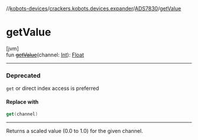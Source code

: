 //[kobots-devices](../../../index.md)/[crackers.kobots.devices.expander](../index.md)/[ADS7830](index.md)/[getValue](get-value.md)

# getValue

[jvm]\
fun [~~getValue~~](get-value.md)(channel: [Int](https://kotlinlang.org/api/latest/jvm/stdlib/kotlin/-int/index.html)): [Float](https://kotlinlang.org/api/latest/jvm/stdlib/kotlin/-float/index.html)

---

### Deprecated

`get` or direct index access is preferred

#### Replace with

```kotlin
get(channel)
```
---

Returns a scaled value (0.0 to 1.0) for the given channel.
